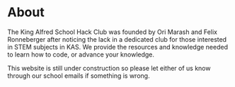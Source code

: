 # About
The King Alfred School Hack Club was founded by Ori Marash and Felix Ronneberger after noticing the lack in a dedicated club for those interested in STEM subjects in KAS. We provide the resources and knowledge needed to learn how to code, or advance your knowledge.

This website is still under construction so please let either of us know through our school emails if something is wrong.